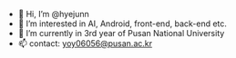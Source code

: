 - 👋 Hi, I’m @hyejunn
- 👀 I’m interested in AI, Android, front-end, back-end etc.
- 🌱 I’m currently in 3rd year of Pusan National University
- 📫 contact: yoy06056@pusan.ac.kr

<!---
hyejunn/hyejunn is a ✨ special ✨ repository because its `README.md` (this file) appears on your GitHub profile.
You can click the Preview link to take a look at your changes.
--->
